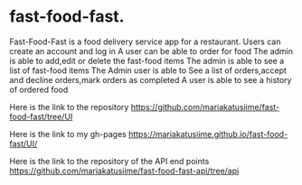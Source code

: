 # fast-food-fast.
Fast-Food-Fast is a food delivery service app for a restaurant.
Users can create an account and log in
A user can be able to order for food
The admin is able to add,edit or delete the fast-food items
The admin is able to see a list of fast-food items
The Admin user is able to See a list of orders,accept and decline orders,mark orders as completed
A user is able to see a history of ordered food

Here is the link to the repository
https://github.com/mariakatusiime/fast-food-fast/tree/UI



Here is the link to my gh-pages
https://mariakatusiime.github.io/fast-food-fast/UI/



Here is the link to the repository of the API end points
https://github.com/mariakatusiime/fast-food-fast-api/tree/api


